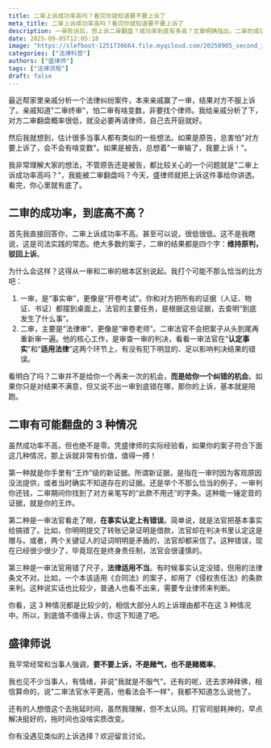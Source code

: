 ```yaml
---
title: 二审上诉成功率高吗？看完你就知道要不要上诉了
meta_title: 二审上诉成功率高吗？看完你就知道要不要上诉了
description: 一审败诉后，想上诉二审翻盘？成功率到底有多高？文章明确指出，二审的成功率极低，绝大多数案件的结果都是“维持原判”。核心原因在于，一审是“事实审”，重在查明案情；而二审是“法律审”，主要工作是审查一审判决在“认定事实”和“适用法律”上是否存在重大错误，而非重审案件。因此，上诉并非再给你一次机会，而是纠错程序。文章详细列举了三种可能翻盘的情形：1. 手握一审时无法提交的“王炸”级新证据；2. 一审存在严重的事实认定错误；3. 一审法律适用不当。
date: 2025-09-05T12:05:18
image: "https://slefboot-1251736664.file.myqcloud.com/20250905_second_instance.webp"
categories: ["法律科普"]
authors: ["盛律师"]
tags: ["法律流程"]
draft: false
---
```


最近帮家里亲戚分析一个法律纠纷案件，本来亲戚赢了一审，结果对方不服上诉了。亲戚知道"二审终审"，怕二审有啥变数，非要找个律师。我给亲戚分析了下，对方二审翻盘概率很低，就没必要再请律师，自己去开庭就好。

然后我就想到，估计很多当事人都有类似的一些想法。如果是原告，总害怕"对方要上诉了，会不会有啥变数"。如果是被告，总想着"一审输了，我要上诉！"。

我非常理解大家的想法，不管原告还是被告，都比较关心的一个问题就是"二审上诉成功率高吗？"，我能被二审翻盘吗？今天，盛律师就把上诉这件事给你讲透。看完，你心里就有底了。

## 二审的成功率，到底高不高？

首先我直接回答你，二审上诉成功率不高。甚至可以说，很低很低。这不是我瞎说，这是司法实践的常态。绝大多数的案子，二审的结果都是四个字：**维持原判，驳回上诉**。

为什么会这样？这得从一审和二审的根本区别说起。我打个可能不那么恰当的比方吧：

1. 一审，是“事实审”，更像是“开卷考试”。你和对方把所有的证据（人证、物证、书证）都摆到桌面上，法官的主要任务，是根据这些证据，去查明“到底发生了什么事”。
2. 二审，主要是“法律审”，更像是“审卷老师”。二审法官不会把案子从头到尾再重新审一遍。他的核心工作，是审查一审的判决，看看一审法官在“**认定事实**”和“**适用法律**”这两个环节上，有没有犯下明显的、足以影响判决结果的错误。

看明白了吗？二审并不是给你一个再来一次的机会，**而是给你一个纠错的机会**。如果你只是对结果不满意，但又说不出一审到底错在哪，那你的上诉，基本就是陪跑。

## 二审有可能翻盘的 3 种情况

虽然成功率不高，但也绝不是零。凭盛律师的实际经验看，如果你的案子符合下面这几种情况，那上诉就非常有价值，值得一搏！

第一种就是你手里有“王炸”级的新证据。所谓新证据，是指在一审时因为客观原因没法提供，或者当时确实不知道存在的证据。还是举个不那么恰当的例子，一审判你还钱，二审期间你找到了对方亲笔写的“此款不用还”的字条。这种能一锤定音的证据，就是你的王炸。

第二种是一审法官看走了眼，**在事实认定上有错误**。简单说，就是法官把基本事实给搞错了。比如，你明明提交了转账记录证明是借款，法官却在判决书里认定这是赠与。或者，两个关键证人的证词明明是矛盾的，法官却都采信了。这种错误，现在已经很少很少了，毕竟现在是终身责任制，法官会很谨慎的。

第三种是一审法官用错了尺子，**法律适用不当**。有时候事实认定没错，但用的法律条文不对。比如，一个本该适用《合同法》的案子，却用了《侵权责任法》的条款来判。这种说实话也比较少，普通人也看不出来，需要专业律师来判断。

你看，这 3 种情况都是比较少的，相信大部分人的上诉理由都不在这 3 种情况中。所以，到底值不值得上诉，你这下知道了吧。

## 盛律师说

我平常经常和当事人强调，**要不要上诉，不是赌气，也不是赌概率**。

我也见不少当事人，有情绪，非说"我就是不服气"。还有的呢，还去求神拜佛，相信算命的，说"二审法官水平更高，他看法会不一样"，我都不知道怎么说他了。

还有的人想借这个去拖延时间，虽然我理解，但不太认同。打官司挺耗神的，早点解决挺好的，拖时间也没啥实质改变。

你有没遇见类似的上诉选择？欢迎留言讨论。